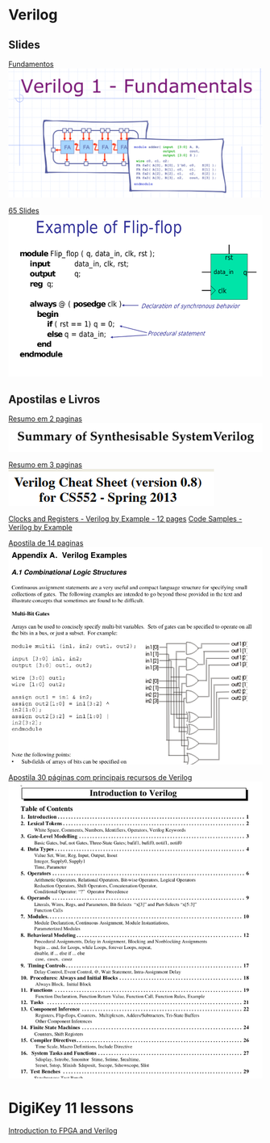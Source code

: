 # Verilog

## Slides

[Fundamentos](https://github.com/arduinoufv/inf250/blob/master/Maquina%20de%20Estados%20Finitos/fundamentals_slides.pdf)
![](https://github.com/arduinoufv/inf250/blob/master/Maquina%20de%20Estados%20Finitos/fundamentals.png?raw=true)

[65 Slides](https://github.com/arduinoufv/inf250/blob/master/Verilog_e_FPGA/Verilog%20tutorial_65slides.pdf)
![](https://github.com/arduinoufv/inf250/blob/master/Verilog_e_FPGA/65_slides.png?raw=true)

## Apostilas e Livros

[Resumo em 2 paginas](https://github.com/arduinoufv/inf250/blob/master/Verilog_e_FPGA/SystemVerilogCheatSheet.pdf)
![](https://github.com/arduinoufv/inf250/blob/master/Verilog_e_FPGA/onechaet.png?raw=true)

[Resumo em 3 paginas](https://github.com/arduinoufv/inf250/blob/master/Verilog_e_FPGA/Verilog_cheat.pdf)
![](https://github.com/arduinoufv/inf250/blob/master/Verilog_e_FPGA/3folhas.png?raw=true)

[Clocks and Registers - Verilog by Example - 12 pages]()
[Code Samples - Verilog by Example ]()


[Apostila de 14 paginas](https://github.com/arduinoufv/inf250/blob/master/Verilog_e_FPGA/verilog_examples14pages.pdf)
![](https://github.com/arduinoufv/inf250/blob/master/Verilog_e_FPGA/verilogexamples14pages.png?raw=true)

[Apostila 30 páginas com principais recursos de Verilog](https://github.com/arduinoufv/inf250/blob/master/Maquina%20de%20Estados%20Finitos/verilog.pdf)
![](https://github.com/arduinoufv/inf250/blob/master/Maquina%20de%20Estados%20Finitos/introductionToVerilog.png?raw=true)

# DigiKey 11 lessons

[Introduction to FPGA and Verilog](https://www.youtube.com/watch?v=lLg1AgA2Xoo&list=PLEBQazB0HUyT1WmMONxRZn9NmQ_9CIKhb)
